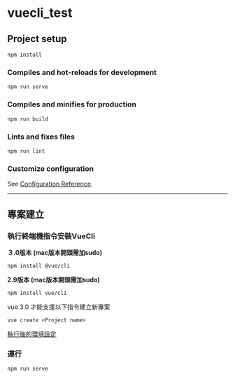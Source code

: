# vuecli_test

## Project setup
```
npm install
```

### Compiles and hot-reloads for development
```
npm run serve
```

### Compiles and minifies for production
```
npm run build
```

### Lints and fixes files
```
npm run lint
```

### Customize configuration
See [Configuration Reference](https://cli.vuejs.org/config/).



---

## 專案建立
### 執行終端機指令安裝VueCli

**３.0版本 (mac版本開頭需加sudo)**
```
npm install @vue/cli
```
**2.9版本 (mac版本開頭需加sudo)**
```
npm install vue/cli
```

vue 3.0 才能支援以下指令建立新專案
```
vue create <Project name>
```
[執行後的環境設定](https://ithelp.ithome.com.tw/articles/10216606)

### 運行
```
npm run serve
```